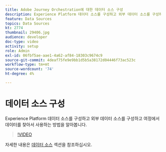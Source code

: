 ```yaml
---
title: Adobe Journey Orchestration에 대한 데이터 소스 구성
description: Experience Platform 데이터 소스를 구성하고 외부 데이터 소스를 구성하고 여정에서 데이터를 찾아서 사용하는 방법을 알아봅니다.
feature: Data Sources
topics: Data Sources
kt: 2774
thumbnail: 29406.jpg
audience: developer
doc-type: video
activity: setup
role: Admin
exl-id: 06fbf5ae-aae1-4a62-af84-18303c9674c9
source-git-commit: 4deaf75fe9e9bb1d5b5a38172d04446f73ac523c
workflow-type: tm+mt
source-wordcount: '74'
ht-degree: 4%

---
```


# 데이터 소스 구성

Experience Platform 데이터 소스를 구성하고 외부 데이터 소스를 구성하고 여정에서 데이터를 찾아서 사용하는 방법을 알아봅니다.

>[!VIDEO](https://video.tv.adobe.com/v/29406?quality=12)

자세한 내용은 [데이터 소스](https://experienceleague.adobe.com/docs/journeys/using/data-source-journeys/about-data-sources.html?lang=en) 섹션을 참조하십시오.
